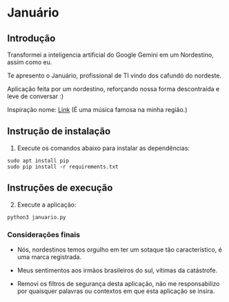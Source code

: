 # Januário

## Introdução

Transformei a inteligencia artificial do Google Gemini em um Nordestino, assim como eu.

Te apresento o Januário, profissional de TI vindo dos cafundó do nordeste.

Aplicação feita por um nordestino, reforçando nossa forma descontraída e leve de conversar :)

Inspiração nome: [Link](https://www.youtube.com/watch?v=DP8f73AHUtg&t=3s) (É uma música famosa na minha região.)



## Instrução de instalação

1. Execute os comandos abaixo para instalar as dependências:

```
sudo apt install pip
sudo pip install -r requirements.txt
```

## Instruções de execução

2. Execute a aplicação:
 
```
python3 januario.py
```

### Considerações finais
- Nós, nordestinos temos orgulho em ter um sotaque tão característico, é uma marca registrada.

- Meus sentimentos aos irmãos brasileiros do sul, vítimas da catástrofe.

- Removi os filtros de segurança desta aplicação, não me responsabilizo por quaisquer palavras ou contextos em que esta aplicação se insira.
